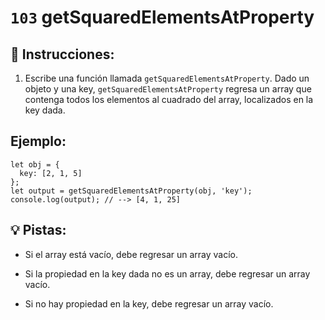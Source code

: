 # `103` getSquaredElementsAtProperty

## 📝 Instrucciones:

1. Escribe una función llamada `getSquaredElementsAtProperty`. Dado un objeto y una key, `getSquaredElementsAtProperty` regresa un array que contenga todos los elementos al cuadrado del array, localizados en la key dada. 

## Ejemplo:

```Js
let obj = {
  key: [2, 1, 5]
};
let output = getSquaredElementsAtProperty(obj, 'key');
console.log(output); // --> [4, 1, 25]
```

## 💡 Pistas:

+ Si el array está vacío, debe regresar un array vacío.

+ Si la propiedad en la key dada no es un array, debe regresar un array vacío.

+ Si no hay propiedad en la key, debe regresar un array vacío.